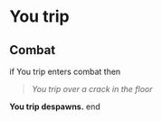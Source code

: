 # You trip
## Combat

if You trip enters combat  then


>*You trip over a crack in the floor*


**You trip despawns.**
end
